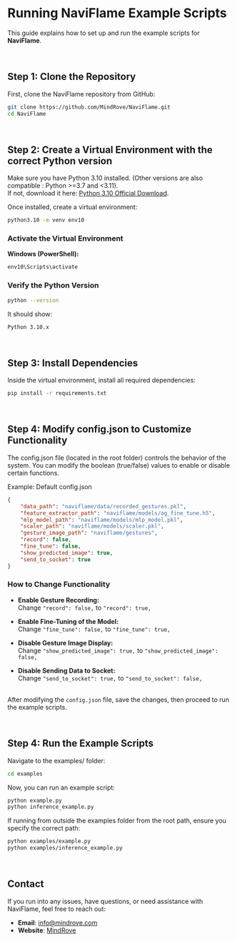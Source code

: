 # Running NaviFlame Example Scripts

This guide explains how to set up and run the example scripts for **NaviFlame**.

 <br>


## **Step 1: Clone the Repository**
First, clone the NaviFlame repository from GitHub:
```bash
git clone https://github.com/MindRove/NaviFlame.git
cd NaviFlame
```

 <br>

## **Step 2: Create a Virtual Environment with the correct Python version**
Make sure you have Python 3.10 installed. (Other versions are also compatible : Python >=3.7 and <3.11).<br>
If not, download it here: [Python 3.10 Official Download](https://www.python.org/downloads/release/python-3100/).

Once installed, create a virtual environment:
```bash
python3.10 -m venv env10
```

### **Activate the Virtual Environment**
**Windows (PowerShell):**
```bash
env10\Scripts\activate
```

### **Verify the Python Version**
```bash
python --version
```
It should show:
```bash
Python 3.10.x
```

 <br>

## **Step 3: Install Dependencies**
Inside the virtual environment, install all required dependencies:

```bash
pip install -r requirements.txt
```

 <br>
 

## **Step 4: Modify config.json to Customize Functionality**
The config.json file (located in the root folder) controls the behavior of the system.
You can modify the boolean (true/false) values to enable or disable certain functions.

Example: Default config.json
```json
{
    "data_path": "naviflame/data/recorded_gestures.pkl",
    "feature_extractor_path": "naviflame/models/og_fine_tune.h5",
    "mlp_model_path": "naviflame/models/mlp_model.pkl",
    "scaler_path": "naviflame/models/scaler.pkl",
    "gesture_image_path": "naviflame/gestures",
    "record": false,
    "fine_tune": false,
    "show_predicted_image": true,
    "send_to_socket": true
}
```
### **How to Change Functionality**
- **Enable Gesture Recording:**<br>
Change `"record": false,` to `"record": true,`

- **Enable Fine-Tuning of the Model:**<br>
Change `"fine_tune": false,` to `"fine_tune": true,`
- **Disable Gesture Image Display:**<br>
Change `"show_predicted_image": true,` to `"show_predicted_image": false,`
- **Disable Sending Data to Socket:**<br>
Change `"send_to_socket": true,` to `"send_to_socket": false,`<br><br>

After modifying the `config.json` file, save the changes, then proceed to run the example scripts.

 
 <br>

## **Step 4: Run the Example Scripts**
Navigate to the examples/ folder:

```bash
cd examples
```
Now, you can run an example script:

```bash
python example.py
python inference_example.py
```

If running from outside the examples folder from the root path, ensure you specify the correct path:

```bash
python examples/example.py
python examples/inference_example.py
``` 
<br>
 
## **Contact**
If you run into any issues, have questions, or need assistance with NaviFlame, feel free to reach out:
- **Email**: [info@mindrove.com](mailto:info@mindrove.com)
- **Website**: [MindRove](https://mindrove.com/)
